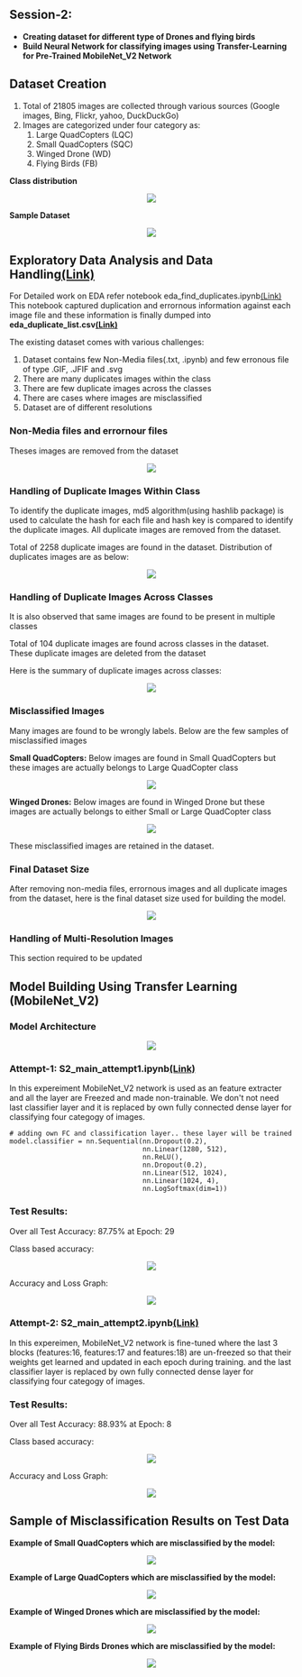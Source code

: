 ## Session-2: 
* **Creating dataset for different type of Drones and flying birds**
* **Build Neural Network for classifying images using Transfer-Learning for Pre-Trained MobileNet_V2 Network**

## Dataset Creation
1. Total of 21805 images are collected through various sources (Google images, Bing, Flickr,  yahoo, DuckDuckGo)
2. Images are categorized under four category as:
   1. Large QuadCopters (LQC)
   2. Small QuadCopters (SQC)
   3. Winged Drone      (WD)
   4. Flying Birds      (FB)

**Class distribution**
<p align="center"><img style="max-width:800px" src="doc_images/ds_count_original.png"></p>

**Sample Dataset**
<p align="center"><img style="max-width:800px" src="doc_images/dataset_samples.jpg"></p> 


## Exploratory Data Analysis and Data Handling[(Link)](eda_find_duplicates.ipynb)

For Detailed work on EDA refer notebook eda_find_duplicates.ipynb[(Link)](eda_find_duplicates.ipynb)
This notebook captured duplication and errornous information against each image file and these information is 
finally dumped into **eda_duplicate_list.csv[(Link)](eda_duplicate_list.csv)**

The existing dataset comes with various challenges:
1. Dataset contains few Non-Media files(.txt, .ipynb) and few erronous file of type .GIF, .JFIF and .svg
2. There are many duplicates images within the class
3. There are few duplicate images across the classes
4. There are cases where images are misclassified
5. Dataset are of different resolutions

### Non-Media files and errornour files

Theses images are removed from the dataset
<p align="center"><img style="max-width:800px" src="doc_images/ds_count_error.png"></p>

### Handling of Duplicate Images Within Class

To identify the duplicate images, md5 algorithm(using hashlib package) is used to calculate the hash for each file and hash key is compared to identify the duplicate images.
All duplicate images are removed from the dataset.

Total of 2258 duplicate images are found in the dataset.
Distribution of duplicates images are as below:

<p align="center"><img style="max-width:800px" src="doc_images/ds_count_duplicates_within_class.png"></p>

### Handling of Duplicate Images Across Classes
It is also observed that same images are found to be present in multiple classes

Total of 104 duplicate images are found across classes in the dataset. These duplicate images are deleted from the dataset

Here is the summary of duplicate images across classes:
<p align="center"><img style="max-width:800px" src="doc_images/ds_count_duplicates_across_class.png"></p>

### Misclassified Images

Many images are found to be wrongly labels. Below are the few samples of misclassified images

**Small QuadCopters:** Below images are found in Small QuadCopters but these images are actually belongs to Large QuadCopter class
<p align="center"><img style="max-width:800px" src="doc_images/ds_misclassified_small_copters.png"></p>

**Winged Drones:** Below images are found in Winged Drone but these images are actually belongs to either Small or Large QuadCopter class
<p align="center"><img style="max-width:800px" src="doc_images/ds_misclassified_winged_drone.png"></p> 

These misclassified images are retained in the dataset.

### Final Dataset Size

After removing non-media files, errornous images and all duplicate images from the dataset, here is the final dataset size used for building the model.

<p align="center"><img style="max-width:800px" src="doc_images/ds_count_final.png"></p> 


### Handling of Multi-Resolution Images

This section required to be updated


## Model Building Using Transfer Learning (MobileNet_V2)

### Model Architecture

<p align="center"><img style="max-width:800px" src="doc_images/model_arch.png"></p> 

### Attempt-1: S2_main_attempt1.ipynb[(Link)](S2_main_attempt1.ipynb)

In this expereiment MobileNet_V2 network is used as an feature extracter and all the layer are Freezed and made non-trainable.
We don't not need last classifier layer and it is replaced by own fully connected dense layer for classifying four categogy of images.

```
# adding own FC and classification layer.. these layer will be trained 
model.classifier = nn.Sequential(nn.Dropout(0.2),
                                 nn.Linear(1280, 512),
                                 nn.ReLU(),
                                 nn.Dropout(0.2),
                                 nn.Linear(512, 1024),
                                 nn.Linear(1024, 4),
                                 nn.LogSoftmax(dim=1))
```

### Test Results:

Over all Test Accuracy: 87.75% at Epoch: 29

Class based accuracy:
<p align="center"><img style="max-width:800px" src="doc_images/attempt1_class_based_acc.png"></p> 

Accuracy and Loss Graph:
<p align="center"><img style="max-width:800px" src="doc_images/attempt1_model_history.png"></p> 


### Attempt-2: S2_main_attempt2.ipynb[(Link)](S2_main_attempt2.ipynb)

In this expereimen, MobileNet_V2 network is fine-tuned where the last 3 blocks (features:16, features:17 and features:18) are un-freezed so that their weights 
get learned and updated in each epoch during training. and the last classifier layer is replaced by own fully connected dense layer for classifying four categogy of images.

### Test Results:

Over all Test Accuracy: 88.93% at Epoch: 8

Class based accuracy:
<p align="center"><img style="max-width:800px" src="doc_images/attempt2_class_based_acc.png"></p> 

Accuracy and Loss Graph:
<p align="center"><img style="max-width:800px" src="doc_images/attempt2_model_history.png"></p> 

## Sample of Misclassification Results on Test Data

**Example of Small QuadCopters which are misclassified by the model:**
<p align="center"><img style="max-width:800px" src="doc_images/Small QuadCopters_misclassified_images.jpg"></p> 

**Example of Large QuadCopters which are misclassified by the model:**
<p align="center"><img style="max-width:800px" src="doc_images/Large QuadCopters_misclassified_images.jpg"></p> 

**Example of Winged Drones which are misclassified by the model:**
<p align="center"><img style="max-width:800px" src="doc_images/Winged Drones_misclassified_images.jpg"></p> 

**Example of Flying Birds Drones which are misclassified by the model:**
<p align="center"><img style="max-width:800px" src="doc_images/Flying Birds_misclassified_images.jpg"></p> 







